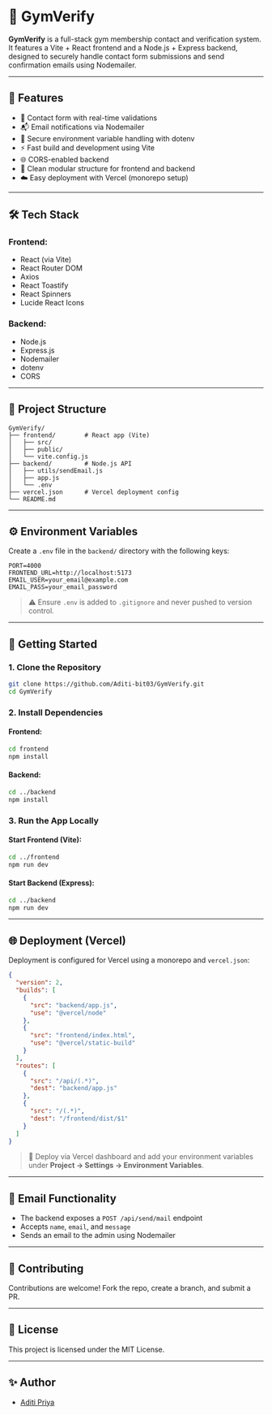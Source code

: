 # 💪 GymVerify

**GymVerify** is a full-stack gym membership contact and verification system. It features a Vite + React frontend and a Node.js + Express backend, designed to securely handle contact form submissions and send confirmation emails using Nodemailer.

---

## 🚀 Features

* 🧾 Contact form with real-time validations
* 📬 Email notifications via Nodemailer
* 🔐 Secure environment variable handling with dotenv
* ⚡ Fast build and development using Vite
* 🌐 CORS-enabled backend
* 📁 Clean modular structure for frontend and backend
* ☁️ Easy deployment with Vercel (monorepo setup)

---

## 🛠️ Tech Stack

### Frontend:

* React (via Vite)
* React Router DOM
* Axios
* React Toastify
* React Spinners
* Lucide React Icons

### Backend:

* Node.js
* Express.js
* Nodemailer
* dotenv
* CORS

---

## 📁 Project Structure

```
GymVerify/
├── frontend/        # React app (Vite)
│   ├── src/
│   ├── public/
│   └── vite.config.js
├── backend/         # Node.js API
│   ├── utils/sendEmail.js
│   ├── app.js
│   └── .env
├── vercel.json      # Vercel deployment config
└── README.md
```

---

## ⚙️ Environment Variables

Create a `.env` file in the `backend/` directory with the following keys:

```env
PORT=4000
FRONTEND_URL=http://localhost:5173
EMAIL_USER=your_email@example.com
EMAIL_PASS=your_email_password
```

> ⚠️ Ensure `.env` is added to `.gitignore` and never pushed to version control.

---

## 🧪 Getting Started

### 1. Clone the Repository

```bash
git clone https://github.com/Aditi-bit03/GymVerify.git
cd GymVerify
```

### 2. Install Dependencies

#### Frontend:

```bash
cd frontend
npm install
```

#### Backend:

```bash
cd ../backend
npm install
```

### 3. Run the App Locally

#### Start Frontend (Vite):

```bash
cd ../frontend
npm run dev
```

#### Start Backend (Express):

```bash
cd ../backend
npm run dev
```

---

## 🌐 Deployment (Vercel)

Deployment is configured for Vercel using a monorepo and `vercel.json`:

```json
{
  "version": 2,
  "builds": [
    {
      "src": "backend/app.js",
      "use": "@vercel/node"
    },
    {
      "src": "frontend/index.html",
      "use": "@vercel/static-build"
    }
  ],
  "routes": [
    {
      "src": "/api/(.*)",
      "dest": "backend/app.js"
    },
    {
      "src": "/(.*)",
      "dest": "/frontend/dist/$1"
    }
  ]
}
```

> 🎯 Deploy via Vercel dashboard and add your environment variables under **Project → Settings → Environment Variables**.

---

## 📧 Email Functionality

* The backend exposes a `POST /api/send/mail` endpoint
* Accepts `name`, `email`, and `message`
* Sends an email to the admin using Nodemailer

---

## 🙌 Contributing

Contributions are welcome! Fork the repo, create a branch, and submit a PR.

---

## 📄 License

This project is licensed under the MIT License.

---

## ✨ Author

* [Aditi Priya](https://github.com/Aditi-bit03)
